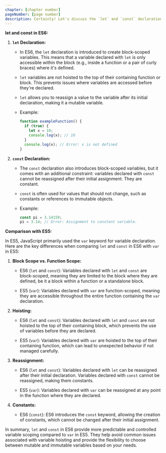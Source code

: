 ```yaml
---
chapter: [chapter number]
pageNumber: [page number]
description: Certainly! Let's discuss the `let` and `const` declarations in the context of ES6 (ECMAScript 2015) and compare them to their ES5 counterparts.
---
```


**let and const in ES6:**

1. **`let` Declaration:**
   - In ES6, the `let` declaration is introduced to create block-scoped variables. This means that a variable declared with `let` is only accessible within the block (e.g., inside a function or a pair of curly braces) where it's defined.

   - `let` variables are not hoisted to the top of their containing function or block. This prevents issues where variables are accessed before they're declared.

   - `let` allows you to reassign a value to the variable after its initial declaration, making it a mutable variable.

   - Example:
     ```javascript
     function exampleFunction() {
       if (true) {
         let x = 10;
         console.log(x); // 10
       }
       console.log(x); // Error: x is not defined
     }
     ```

2. **`const` Declaration:**
   - The `const` declaration also introduces block-scoped variables, but it comes with an additional constraint: variables declared with `const` cannot be reassigned after their initial assignment. They are constant.

   - `const` is often used for values that should not change, such as constants or references to immutable objects.

   - Example:
     ```javascript
     const pi = 3.14159;
     pi = 3.14; // Error: Assignment to constant variable.
     ```

**Comparison with ES5:**

In ES5, JavaScript primarily used the `var` keyword for variable declaration. Here are the key differences when comparing `let` and `const` in ES6 with `var` in ES5:

1. **Block Scope vs. Function Scope:**
   - ES6 (`let` and `const`): Variables declared with `let` and `const` are block-scoped, meaning they are limited to the block where they are defined, be it a block within a function or a standalone block.

   - ES5 (`var`): Variables declared with `var` are function-scoped, meaning they are accessible throughout the entire function containing the `var` declaration.

2. **Hoisting:**
   - ES6 (`let` and `const`): Variables declared with `let` and `const` are not hoisted to the top of their containing block, which prevents the use of variables before they are declared.

   - ES5 (`var`): Variables declared with `var` are hoisted to the top of their containing function, which can lead to unexpected behavior if not managed carefully.

3. **Reassignment:**
   - ES6 (`let` and `const`): Variables declared with `let` can be reassigned after their initial declaration. Variables declared with `const` cannot be reassigned, making them constants.

   - ES5 (`var`): Variables declared with `var` can be reassigned at any point in the function where they are declared.

4. **Constants:**
   - ES6 (`const`): ES6 introduces the `const` keyword, allowing the creation of constants, which cannot be changed after their initial assignment.

In summary, `let` and `const` in ES6 provide more predictable and controlled variable scoping compared to `var` in ES5. They help avoid common issues associated with variable hoisting and provide the flexibility to choose between mutable and immutable variables based on your needs.